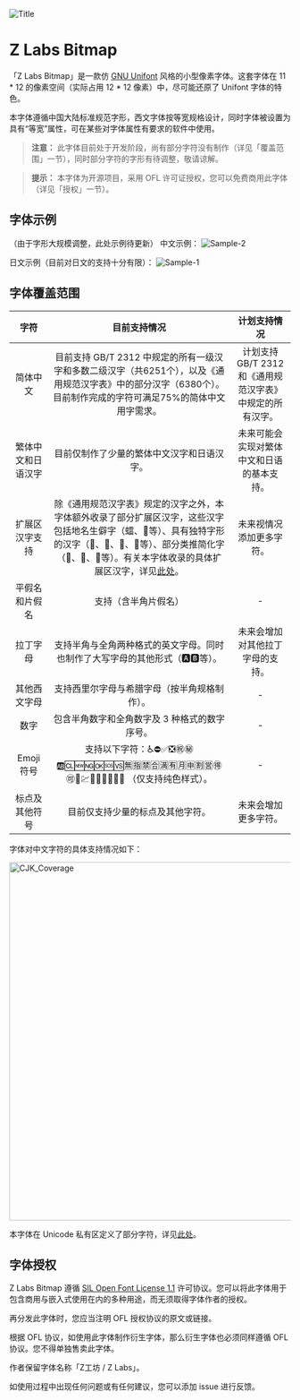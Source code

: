 ![Title](https://github.com/user-attachments/assets/73d855e7-76af-42ce-bd8e-da862a5aae51)
# Z Labs Bitmap
「Z Labs Bitmap」是一款仿 [GNU Unifont](https://www.unifoundry.com/unifont/index.html) 风格的小型像素字体。这套字体在 11 * 12 的像素空间（实际占用 12 * 12 像素）中，尽可能还原了 Unifont 字体的特色。

本字体遵循中国大陆标准规范字形，西文字体按等宽规格设计，同时字体被设置为具有“等宽”属性，可在某些对字体属性有要求的软件中使用。

> **注意：** 此字体目前处于开发阶段，尚有部分字符没有制作（详见「覆盖范围」一节），同时部分字符的字形有待调整，敬请谅解。

> **提示：** 本字体为开源项目，采用 OFL 许可证授权，您可以免费商用此字体（详见「授权」一节）。

## 字体示例
（由于字形大规模调整，此处示例待更新）
中文示例：
![Sample-2](https://github.com/user-attachments/assets/a6a15eea-adb1-49a5-b8bc-24d10546c1de)

日文示例（目前对日文的支持十分有限）：
![Sample-1](https://github.com/user-attachments/assets/2ff7acd3-24b3-4860-ab90-323494221366)



## 字体覆盖范围
| 字符  | 目前支持情况  | 计划支持情况  |
| :------------: | :------------: | :------------: |
|  简体中文 | 目前支持 GB/T 2312 中规定的所有一级汉字和多数二级汉字（共6251个），以及《通用规范汉字表》中的部分汉字（6380个）。目前制作完成的字符可满足75%的简体中文用字需求。| 计划支持 GB/T 2312 和《通用规范汉字表》中规定的所有汉字。  |
| 繁体中文和日语汉字  |  目前仅制作了少量的繁体中文汉字和日语汉字。 |  未来可能会实现对繁体中文和日语的基本支持。 |
| 扩展区汉字支持 | 除《通用规范汉字表》规定的汉字之外，本字体额外收录了部分扩展区汉字，这些汉字包括地名生僻字（𧒽、𮀎等）、具有独特字形的汉字（𡆢、𦒹、𫯮、𠛸等）、部分类推简化字（𫛸、𮖱、𮹝等）。有关本字体收录的具体扩展区汉字，详见[此处](https://github.com/Astro-2539/ZLabs-Bitmap/blob/main/docs/Plane2Characters.md)。 | 未来视情况添加更多字符。 |
| 平假名和片假名  |  支持（含半角片假名） | -  |
| 拉丁字母  |  支持半角与全角两种格式的英文字母。同时也制作了大写字母的其他形式（🅰🅱等）。 | 未来会增加对其他拉丁字母的支持。  |
| 其他西文字母  |  支持西里尔字母与希腊字母（按半角规格制作）。 | -  |
|  数字 | 包含半角数字和全角数字及 3 种格式的数字序号。  |  - |
| Emoji 符号  | 支持以下字符：♿⛔✅❎㊗️㊙️🆎🆑🆕🆖🆗🆘🆚🈚️🈯️🈲️🈴️🈵️🈶️🈷️️🈸️🈹️🈺️🉐️🉑️🏧💹🔟🔠🔡🔢🚫🚾 （仅支持纯色样式）。 | -  |
| 标点及其他符号 | 目前仅支持少量的标点及其他字符。 | 未来会增加更多字符。 |

字体对中文字符的具体支持情况如下：

<img width="640" alt="CJK_Coverage" src="https://github.com/user-attachments/assets/e654955f-d62a-4aa6-8da3-94f419e18203" />


本字体在 Unicode 私有区定义了部分字符，详见[此处](https://github.com/Astro-2539/ZLabs-Bitmap/blob/main/docs/PUA.md)。




## 字体授权
Z Labs Bitmap 遵循 [SIL Open Font License 1.1](https://openfontlicense.org/open-font-license-official-text/) 许可协议。您可以将此字体用于包含商用与嵌入式使用在内的多种用途，而无须取得字体作者的授权。

再分发此字体时，您应当注明 OFL 授权协议的原文或链接。

根据 OFL 协议，如使用此字体制作衍生字体，那么衍生字体也必须同样遵循 OFL 协议。您不得单独售卖此字体。

作者保留字体名称「Z工坊 / Z Labs」。

如使用过程中出现任何问题或有任何建议，您可以添加 issue 进行反馈。
